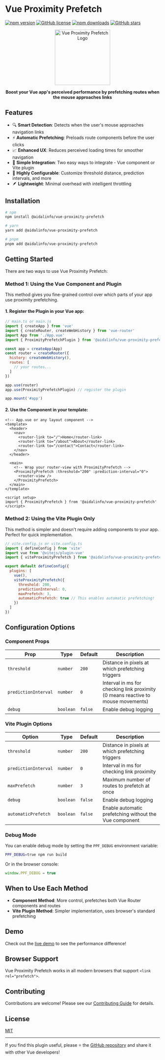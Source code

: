 # Vue Proximity Prefetch

[![npm version](https://img.shields.io/npm/v/@aidalinfo/vue-proximity-prefetch.svg?style=flat-square)](https://www.npmjs.com/package/@aidalinfo/vue-proximity-prefetch)
[![GitHub license](https://img.shields.io/github/license/aidalinfo/ppf-vue?style=flat-square)](https://github.com/aidalinfo/ppf-vue/blob/main/LICENSE)
[![npm downloads](https://img.shields.io/npm/dm/@aidalinfo/vue-proximity-prefetch.svg?style=flat-square)](https://www.npmjs.com/package/@aidalinfo/vue-proximity-prefetch)
[![GitHub stars](https://img.shields.io/github/stars/aidalinfo/ppf-vue.svg?style=flat-square&label=★)](https://github.com/aidalinfo/ppf-vue)

<div align="center">
  <img src="https://raw.githubusercontent.com/aidalinfo/ppf-vue/main/packages/app-example/public/ppf-vue-logo.png" alt="Vue Proximity Prefetch Logo" width="180">

  <p><strong>Boost your Vue app's perceived performance by prefetching routes when the mouse approaches links</strong></p>
</div>

## Features

- 🔍 **Smart Detection**: Detects when the user's mouse approaches navigation links
- ⚡ **Automatic Prefetching**: Preloads route components before the user clicks
- 📈 **Enhanced UX**: Reduces perceived loading times for smoother navigation
- 🔌 **Simple Integration**: Two easy ways to integrate - Vue component or Vite plugin
- 🔧 **Highly Configurable**: Customize threshold distance, prediction intervals, and more
- 🪶 **Lightweight**: Minimal overhead with intelligent throttling

## Installation

```bash
# npm
npm install @aidalinfo/vue-proximity-prefetch

# yarn
yarn add @aidalinfo/vue-proximity-prefetch

# pnpm
pnpm add @aidalinfo/vue-proximity-prefetch
```

## Getting Started

There are two ways to use Vue Proximity Prefetch:

### Method 1: Using the Vue Component and Plugin

This method gives you fine-grained control over which parts of your app use proximity prefetching.

#### 1. Register the Plugin in your Vue app:

```js
// main.ts or main.js
import { createApp } from 'vue'
import { createRouter, createWebHistory } from 'vue-router'
import App from './App.vue'
import { ProximityPrefetchPlugin } from '@aidalinfo/vue-proximity-prefetch'

const app = createApp(App)
const router = createRouter({
  history: createWebHistory(),
  routes: [
    // your routes...
  ]
})

app.use(router)
app.use(ProximityPrefetchPlugin) // register the plugin

app.mount('#app')
```

#### 2. Use the Component in your template:

```vue
<!-- App.vue or any layout component -->
<template>
  <header>
    <nav>
      <router-link to="/">Home</router-link>
      <router-link to="/about">About</router-link>
      <router-link to="/contact">Contact</router-link>
    </nav>
  </header>

  <main>
    <!-- Wrap your router-view with ProximityPrefetch -->
    <ProximityPrefetch :threshold="200" :prediction-interval="0">
      <router-view />
    </ProximityPrefetch>
  </main>
</template>

<script setup>
import { ProximityPrefetch } from '@aidalinfo/vue-proximity-prefetch'
</script>
```

### Method 2: Using the Vite Plugin Only

This method is simpler and doesn't require adding components to your app. Perfect for quick implementation.

```js
// vite.config.js or vite.config.ts
import { defineConfig } from 'vite'
import vue from '@vitejs/plugin-vue'
import { viteProximityPrefetch } from '@aidalinfo/vue-proximity-prefetch'

export default defineConfig({
  plugins: [
    vue(),
    viteProximityPrefetch({
      threshold: 200,
      predictionInterval: 0,
      maxPrefetch: 3,
      automaticPrefetch: true // This enables automatic prefetching!
    })
  ]
})
```

## Configuration Options

### Component Props

| Prop | Type | Default | Description |
|------|------|---------|-------------|
| `threshold` | `number` | `200` | Distance in pixels at which prefetching triggers |
| `predictionInterval` | `number` | `0` | Interval in ms for checking link proximity (0 means reactive to mouse movements) |
| `debug` | `boolean` | `false` | Enable debug logging |

### Vite Plugin Options

| Option | Type | Default | Description |
|--------|------|---------|-------------|
| `threshold` | `number` | `200` | Distance in pixels at which prefetching triggers |
| `predictionInterval` | `number` | `0` | Interval in ms for checking link proximity |
| `maxPrefetch` | `number` | `3` | Maximum number of routes to prefetch at once |
| `debug` | `boolean` | `false` | Enable debug logging |
| `automaticPrefetch` | `boolean` | `false` | Enable automatic prefetching without the Vue component |

### Debug Mode

You can enable debug mode by setting the `PPF_DEBUG` environment variable:

```bash
PPF_DEBUG=true npm run build
```

Or in the browser console:

```js
window.PPF_DEBUG = true
```

## When to Use Each Method

- **Component Method**: More control, prefetches both Vue Router components and routes
- **Vite Plugin Method**: Simpler implementation, uses browser's standard prefetching

## Demo

Check out the [live demo](https://vue-proximity-prefetch-demo.netlify.app/) to see the performance difference!

## Browser Support

Vue Proximity Prefetch works in all modern browsers that support `<link rel="prefetch">`.

## Contributing

Contributions are welcome! Please see our [Contributing Guide](https://github.com/aidalinfo/ppf-vue/blob/main/packages/vue-proximity-prefetch/CONTRIBUTING.md) for details.

## License

[MIT](https://github.com/aidalinfo/ppf-vue/blob/main/LICENSE)

---

If you find this plugin useful, please ⭐ the [GitHub repository](https://github.com/aidalinfo/ppf-vue) and share it with other Vue developers!
